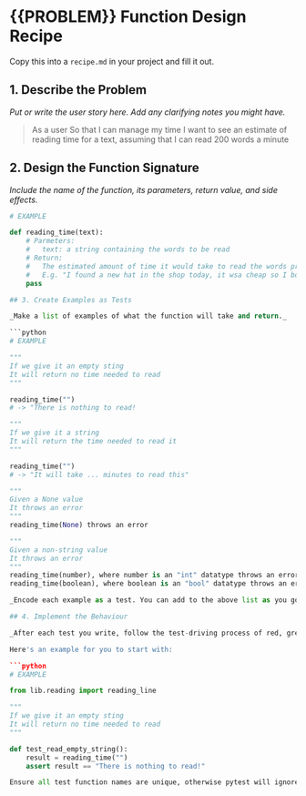 # {{PROBLEM}} Function Design Recipe

Copy this into a `recipe.md` in your project and fill it out.

## 1. Describe the Problem

_Put or write the user story here. Add any clarifying notes you might have._

> As a user
> So that I can manage my time
> I want to see an estimate of reading time for a text, assuming that I can read 200 words a minute

## 2. Design the Function Signature

_Include the name of the function, its parameters, return value, and side effects._

```python
# EXAMPLE

def reading_time(text):
    # Parmeters:
    #   text: a string containing the words to be read
    # Return:
    #   The estimated amount of time it would take to read the words provided
    #   E.g. "I found a new hat in the shop today, it wsa cheap so I bought it"
    pass

## 3. Create Examples as Tests

_Make a list of examples of what the function will take and return._

```python
# EXAMPLE

"""
If we give it an empty sting
It will return no time needed to read
"""

reading_time("")
# -> "There is nothing to read!

"""
If we give it a string
It will return the time needed to read it
"""

reading_time("")
# -> "It will take ... minutes to read this"

"""
Given a None value
It throws an error
"""
reading_time(None) throws an error

"""
Given a non-string value
It throws an error
"""
reading_time(number), where number is an "int" datatype throws an error
reading_time(boolean), where boolean is an "bool" datatype throws an error

_Encode each example as a test. You can add to the above list as you go._

## 4. Implement the Behaviour

_After each test you write, follow the test-driving process of red, green, refactor to implement the behaviour._

Here's an example for you to start with:

```python
# EXAMPLE

from lib.reading import reading_line

"""
If we give it an empty sting
It will return no time needed to read
"""

def test_read_empty_string():
    result = reading_time("")
    assert result == "There is nothing to read!"

Ensure all test function names are unique, otherwise pytest will ignore them!
